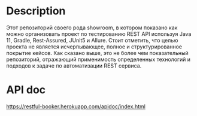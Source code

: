 # Description

Этот репозиторий своего рода showroom, в котором показано как можно организовать проект по тестированию REST API используя Java 11, Gradle, Rest-Assured, JUnit5 и Allure. Стоит отметить, что целью проекта не является исчерпывающее, полное и структурированное покрытие кейсов. Как сказано выше, это не более чем показательный репозиторий, отражающий применимость определенных технологий и подходов к задаче по автоматизации REST сервиса.

# API doc

https://restful-booker.herokuapp.com/apidoc/index.html
